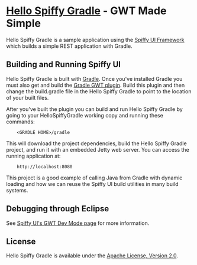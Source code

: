 [Hello Spiffy Gradle](http://www.spiffyui.org) - GWT Made Simple
==================================================

Hello Spiffy Gradle is a sample application using the [Spiffy UI Framework](http://www.spiffyui.org) which builds a simple REST application with Gradle.


Building and Running Spiffy UI
--------------------------------------

Hello Spiffy Gradle is built with [Gradle](http://www.gradle.org/).  Once you've installed Gradle you must also get and build the [Gradle GWT plugin](https://github.com/markuskobler/gwt-gradle-plugin).  Build this plugin and then change the build.gradle file in the Hello Spiffy Gradle to point to the location of your built files.

After you've built the plugin you can build and run Hello Spiffy Gradle by going to your HelloSpiffyGradle working copy and running these commands:

        <GRADLE HOME>/gradle
        
This will download the project dependencies, build the Hello Spiffy Gradle project, and run it with an embedded Jetty web server.  You can access the running application at:

        http://localhost:8080

This project is a good example of calling Java from Gradle with dynamic loading and how we can reuse the Spiffy UI build utilities in many build systems.


Debugging through Eclipse
--------------------------------------

See [Spiffy UI's GWT Dev Mode page](http://www.spiffyui.org/#!hostedMode) for more information.


License
--------------------------------------

Hello Spiffy Gradle is available under the [Apache License, Version 2.0](http://www.apache.org/licenses/LICENSE-2.0.html).


